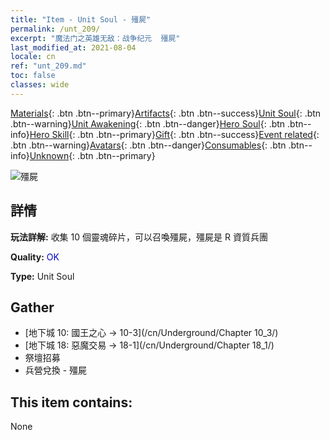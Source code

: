 ```yaml
---
title: "Item - Unit Soul - 殭屍"
permalink: /unt_209/
excerpt: "魔法门之英雄无敌：战争纪元  殭屍"
last_modified_at: 2021-08-04
locale: cn
ref: "unt_209.md"
toc: false
classes: wide
---
```

 [Materials](/ItemsCN/){: .btn .btn--primary}[Artifacts](/ItemsCN/Artifacts/){: .btn .btn--success}[Unit Soul](/ItemsCN/UnitSoul/){: .btn .btn--warning}[Unit Awakening](/ItemsCN/UnitAwakening/){: .btn .btn--danger}[Hero Soul](/ItemsCN/HeroSoul/){: .btn .btn--info}[Hero Skill](/ItemsCN/HeroSkill/){: .btn .btn--primary}[Gift](/ItemsCN/Gift/){: .btn .btn--success}[Event related](/ItemsCN/Events/){: .btn .btn--warning}[Avatars](/ItemsCN/Avatars/){: .btn .btn--danger}[Consumables](/ItemsCN/Consumables/){: .btn .btn--info}[Unknown](/ItemsCN/Unknown/){: .btn .btn--primary}

 ![殭屍](/images/u/ti_jiangshi.jpg)

## 詳情
 **玩法詳解:** 收集 10 個靈魂碎片，可以召喚殭屍，殭屍是 R 資質兵團

 **Quality:** <span style="color: #0000CD">OK</span>

 **Type:** Unit Soul

## Gather

*    [地下城 10: 國王之心 -> 10-3](/cn/Underground/Chapter 10_3/) 
*    [地下城 18: 惡魔交易 -> 18-1](/cn/Underground/Chapter 18_1/) 
*    祭壇招募 
*    兵營兌換 - 殭屍 

## This item contains:

  None

